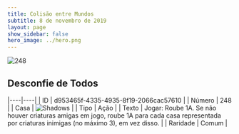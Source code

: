 ```yaml
---
title: Colisão entre Mundos
subtitle: 8 de novembro de 2019
layout: page
show_sidebar: false
hero_image: ../hero.png
---
```


![248](https://cdn.keyforgegame.com/media/card_front/pt/452_248_87FXV76WM78P_pt.png)

## Desconfie de Todos

|----|----|
| ID | d953465f-4335-4935-8f19-2066cac57610 |
| Número | 248 |
| Casa | ![Shadows](https://archonarcana.com/images/thumb/e/ee/Shadows.png/22px-Shadows.png "Sombras") |
| Tipo | Ação |
| Texto | Jogar: Roube 1A. Se não houver criaturas amigas em jogo, roube 1A para cada casa representada por criaturas inimigas (no máximo 3),  em vez disso. |
| Raridade | Comum |
